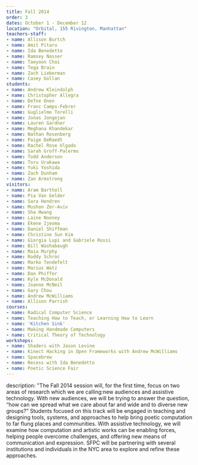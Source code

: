 ```yaml
---
title: Fall 2014
order: 3
dates: October 1 - December 12
location: "Orbital, 155 Rivington, Manhattan"
teachers-staff:
- name: Allison Burtch
- name: Amit Pitaru
- name: Ida Benedetto
- name: Ramsey Nasser
- name: Taeyoon Choi
- name: Tega Brain
- name: Zach Lieberman
- name: Casey Gollan
students: 
- name: Andrew Kleindolph
- name: Christopher Allegra
- name: Defne Onen
- name: Franc Camps-Febrer
- name: Guglielmo Torelli
- name: Jonas Jongejan
- name: Lauren Gardner
- name: Meghana Khandekar
- name: Nathan Rosenberg
- name: Paige DeRaedt
- name: Rachel Rose Ulgado
- name: Sarah Groff-Palermo
- name: Todd Anderson
- name: Toru Urakawa
- name: Yuki Yoshida
- name: Zach Dunham
- name: Zan Armstrong
visitors:
- name: Aram Bartholl
- name: Pia Van Gelder
- name: Sara Hendren
- name: Mushon Zer-Aviv
- name: Sha Hwang
- name: Laine Nooney
- name: Ekene Ijeoma
- name: Daniel Shiffman
- name: Christine Sun Kim
- name: Giorgia Lupi and Gabriele Rossi
- name: Bill Washabaugh
- name: Maia Murphy
- name: Roddy Schroc
- name: Marko Tendefelt 
- name: Marius Watz
- name: Dan Phiffer
- name: Kyle McDonald
- name: Joanne McNeil
- name: Gary Chou
- name: Andrew McWilliams
- name: Allison Parrish
courses:
- name: Radical Computer Science
- name: Teaching How to Teach, or Learning How to Learn
- name: 'Kitchen Sink'
- name: Making Handmade Computers
- name: Critical Theory of Technology
workshops:
- name: Shaders with Jason Levine
- name: Kinect Hacking in Open Frameworks with Andrew McWilliams
- name: Spacebrew 
- name: Recess with Ida Benedetto
- name: Poetic Science Fair
---
```

description: "The Fall 2014 session will, for the first time, focus on two areas of research which we are calling:new audiences and assistive technology. With new audiences, we will be trying to answer the question, “how can we spread what we care about far and wide and to diverse new groups?” Students focused on this track will be engaged in teaching and designing tools, systems, and approaches to help bring poetic computation to far flung places and communities. With assistive technology, we will examine how computation and artistic works can be enabling forces, helping people overcome challenges, and offering new means of communication and expression. SFPC will be partnering with several institutions and individuals in the NYC area to explore and refine these approaches.
